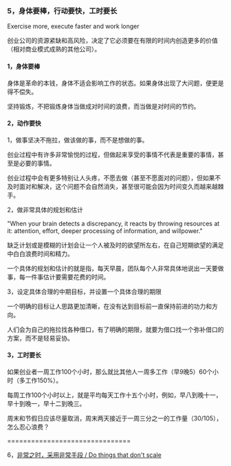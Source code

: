 ### 5，身体要棒，行动要快，工时要长

Exercise more, execute faster and work longer

创业公司的资源紧缺和高风险，决定了它必须要在有限的时间内创造更多的价值（相对商业模式成熟的其他公司）。

#### 1，身体要棒

身体是革命的本钱，身体不适会影响工作的状态。如果身体出现了大问题，便更是得不偿失。

坚持锻炼，不把锻炼身体当做成对时间的浪费，而当做是对时间的节约。

#### 2，动作要快

1，做事坚决不拖拉，做该做的事，而不是想做的事。

创业过程中有许多非常愉悦的过程，但做起来享受的事情不代表是重要的事情，甚至是必要的事情。

创业过程中会有更多特别让人头疼，不愿去做（甚至不愿面对的问题），但如果不及时面对和解决，这个问题不会自然消失，甚至很可能会因为时间变久而越来越棘手。

2，做非常具体的规划和估计

"When your brain detects a discrepancy, it reacts by throwing resources at it: attention, effort, deeper processing of information, and willpower."

缺乏计划或是模糊的计划会让一个人被及时的欲望所左右，在自己短期欲望的满足中白白浪费时间和精力。

一个具体的规划和估计的就是指，每天早晨，团队每个人非常具体地说出一天要做事，每一件事估计要需要花费的时间。

3，设定具体合理的中期目标，并设置一个具体合理的期限

一个明确的目标让人思路更加清晰，在没有达到目标前一直保持前进的功力和方向。

人们会为自己的拖拉找各种借口，有了明确的期限，就要为借口找一个弥补借口的方案，而不是轻易妥协。

#### 3，工时要长

如果创业者一周工作100个小时，那么就比其他人一周多工作（早9晚5）60个小时（多工作150%）。

每周工作100个小时以上，就是平均每天工作十五个小时，例如，早八到晚十一，早十到晚一，早十二到晚三。

周末和节假日应该尽量取消，周末两天接近于一周三分之一的工作量（30/105），怎么忍心浪费？

===============================

6，[非常之时，采用非常手段 / Do things that don't scale](https://github.com/linyingkui/startup/tree/master/three/not-scale/README.md)

